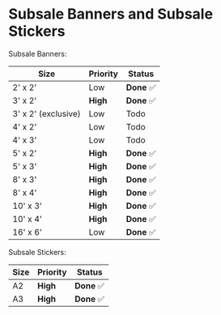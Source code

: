 # Subsale Banners and Subsale Stickers

Subsale Banners:

| Size                | Priority | Status            |
| ------------------- | -------- | ----------------- |
| 2' x 2'             | Low      | **Done** &#x2705; |
| 3' x 2'             | **High** | **Done** &#x2705; |
| 3' x 2' (exclusive) | Low      | Todo              |
| 4' x 2'             | Low      | Todo              |
| 4' x 3'             | Low      | Todo              |
| 5' x 2'             | **High** | **Done** &#x2705; |
| 5' x 3'             | **High** | **Done** &#x2705; |
| 8' x 3'             | **High** | **Done** &#x2705; |
| 8' x 4'             | **High** | **Done** &#x2705; |
| 10' x 3'            | **High** | **Done** &#x2705; |
| 10' x 4'            | **High** | **Done** &#x2705; |
| 16' x 6'            | Low      | **Done** &#x2705; |

Subsale Stickers:

| Size | Priority | Status            |
| ---- | -------- | ----------------- |
| A2   | **High** | **Done** &#x2705; |
| A3   | **High** | **Done** &#x2705; |
